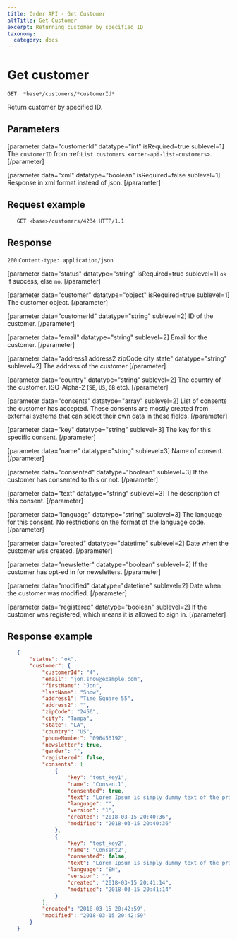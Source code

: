 ```yaml
---
title: Order API - Get Customer
altTitle: Get Customer
excerpt: Returning customer by specified ID
taxonomy:
  category: docs
---
```


# Get customer

```text
GET  *base*/customers/*customerId*
```

Return customer by specified ID.

## Parameters

[parameter data="customerId" datatype="int" isRequired=true sublevel=1]
The ``customerID`` from :ref:`List customers <order-api-list-customers>`.
[/parameter]

[parameter data="xml" datatype="boolean" isRequired=false sublevel=1]
Response in xml format instead of json.
[/parameter]

## Request example

```http
   GET <base>/customers/4234 HTTP/1.1
```

<!--
```eval_rst
.. _order-api-get-customer-response:
```
-->

## Response

`200` `Content-type: application/json`

[parameter data="status" datatype="string" isRequired=true sublevel=1]
``ok`` if success, else ``no``.
[/parameter]

[parameter data="customer" datatype="object" isRequired=true sublevel=1]
The customer object.
[/parameter]

[parameter data="customerId" datatype="string" sublevel=2]
ID of the customer.
[/parameter]

[parameter data="email" datatype="string" sublevel=2]
Email for the customer.
[/parameter]

[parameter data="address1 address2 zipCode city state" datatype="string" sublevel=2]
The address of the customer
[/parameter]

[parameter data="country" datatype="string" sublevel=2]
The country of the customer. ISO-Alpha-2 (``SE``, ``US``, ``GB`` etc).
[/parameter]

[parameter data="consents" datatype="array" sublevel=2]
List of consents the customer has accepted. These consents are mostly created from external systems that can select their own data in these fields.
[/parameter]

[parameter data="key" datatype="string" sublevel=3]
The key for this specific consent.
[/parameter]

[parameter data="name" datatype="string" sublevel=3]
Name of consent.
[/parameter]

[parameter data="consented" datatype="boolean" sublevel=3]
If the customer has consented to this or not.
[/parameter]

[parameter data="text" datatype="string" sublevel=3]
The description of this consent.
[/parameter]

[parameter data="language" datatype="string" sublevel=3]
The language for this consent. No restrictions on the format of the language code.
[/parameter]

[parameter data="created" datatype="datetime" sublevel=2]
Date when the customer was created.
[/parameter]

[parameter data="newsletter" datatype="boolean" sublevel=2]
If the customer has opt-ed in for newsletters.
[/parameter]

[parameter data="modified" datatype="datetime" sublevel=2]
Date when the customer was modified.
[/parameter]

[parameter data="registered" datatype="boolean" sublevel=2]
If the customer was registered, which means it is allowed to sign in.
[/parameter]

## Response example

```json
   {
       "status": "ok",
       "customer": {
           "customerId": "4",
           "email": "jon.snow@example.com",
           "firstName": "Jon",
           "lastName": "Snow",
           "address1": "Time Square 55",
           "address2": "",
           "zipCode": "2456",
           "city": "Tampa",
           "state": "LA",
           "country": "US",
           "phoneNumber": "096456192",
           "newsletter": true,
           "gender": "",
           "registered": false,
           "consents": [
               {
                   "key": "test_key1",
                   "name": "Consent1",
                   "consented": true,
                   "text": "Lorem Ipsum is simply dummy text of the printing and typesetting industry. Lorem Ipsum has been the industrys standard dummy text ever since the 1500s, when an unknown printer took a galley ",
                   "language": "",
                   "version": "1",
                   "created": "2018-03-15 20:40:36",
                   "modified": "2018-03-15 20:40:36"
               },
               {
                   "key": "test_key2",
                   "name": "Consent2",
                   "consented": false,
                   "text": "Lorem Ipsum is simply dummy text of the printing and typesetting industry. Lorem Ipsum has been the industrys standard dummy text ever since the 1500s, when an unknown printer took a galley ",
                   "language": "EN",
                   "version": "",
                   "created": "2018-03-15 20:41:14",
                   "modified": "2018-03-15 20:41:14"
               }
           ],
           "created": "2018-03-15 20:42:59",
           "modified": "2018-03-15 20:42:59"
       }
   }
```

